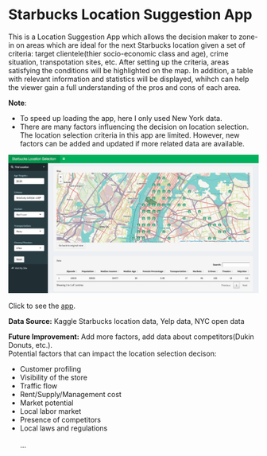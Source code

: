 # Starbucks Location Suggestion App

<p> This is a Location Suggestion App which allows the decision maker to zone-in on areas which are ideal for the next Starbucks location given a set of criteria: target clientele(thier socio-economic class and age), crime situation, transpotation sites, etc. After setting up the criteria, areas satisfying the conditions will be highlighted on the map. In addition, a table with relevant information and statistics will be displayed, whihch can help the viewer gain a full understanding of the pros and cons of each area. </p>

<p><b>Note</b>:
  <ul><li>To speed up loading the app, here I only used New York data.</li>
  <li>There are many factors influencing the decision on location selection. The location selection criteria in this app are limited. However, new factors can be added and updated if more related data are available.</li></ul>
</p>

![Screenshot](https://github.com/maybeshewillx7/starbuckslocation/blob/master/starbuckslocation/imgfile/starbukcs.png)


<p> Click to see the <a href="https://maybeshewillx7.shinyapps.io/starbuckslocation/#">app</a>.</p>

<p><b>Data Source:</b> Kaggle Starbucks location data, Yelp data, NYC open data</p>


<p><b>Future Improvement:</b> Add more factors, add data about competitors(Dukin Donuts, etc.).<br>
  Potential factors that can impact the location selection decison:
  <ul><li>Customer profiling</li>
  <li>Visibility of the store</li>
  <li>Traffic flow</li>
  <li>Rent/Supply/Management cost</li>
  <li>Market potential</li>
  <li>Local labor market</li>
  <li>Presence of competitors</li>
  <li>Local laws and regulations</li><br>
   ...</ul>
  
</p>
